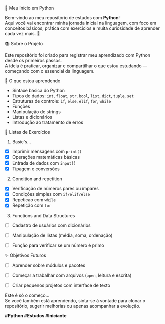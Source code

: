 🐍 Meu Início em Python

Bem-vindo ao meu repositório de estudos com **Python**!  
Aqui você vai encontrar minha jornada inicial na linguagem, com foco em conceitos básicos, prática com exercícios e muita curiosidade de aprender cada vez mais. 🚀





📚 Sobre o Projeto

Este repositório foi criado para registrar meu aprendizado com Python desde os primeiros passos.  
A ideia é praticar, organizar e compartilhar o que estou estudando — começando com o essencial da linguagem.




🧠 O que estou aprendendo

- Sintaxe básica do Python
- Tipos de dados: `int`, `float`, `str`, `bool`, `list`, `dict`, `tuple`, `set`
- Estruturas de controle: `if`, `else`, `elif`, `for`, `while`
- Funções
- Manipulação de strings
- Listas e dicionários
- Introdução ao tratamento de erros





📝 Listas de Exercícios

1. Basic's...
- [x] Imprimir mensagens com `print()`
- [x] Operações matemáticas básicas
- [x] Entrada de dados com `input()`
- [x] Tipagem e conversões

2. Condition and repetition
- [x] Verificação de números pares ou ímpares
- [x] Condições simples com `if/elif/else`
- [x] Repeticao com `while`
- [x] Repetição com `for`

3. Functions and Data Structures
- [ ] Cadastro de usuários com dicionários
- [ ] Manipulação de listas (média, soma, ordenação)
- [ ] Função para verificar se um número é primo






✨ Objetivos Futuros

- [ ] Aprender sobre módulos e pacotes
- [ ] Começar a trabalhar com arquivos (`open`, leitura e escrita)
- [ ] Criar pequenos projetos com interface de texto


Este é só o começo...  
Se você também está aprendendo, sinta-se à vontade para clonar o repositório, sugerir melhorias ou apenas acompanhar a evolução.

**#Python #Estudos #Iniciante**
